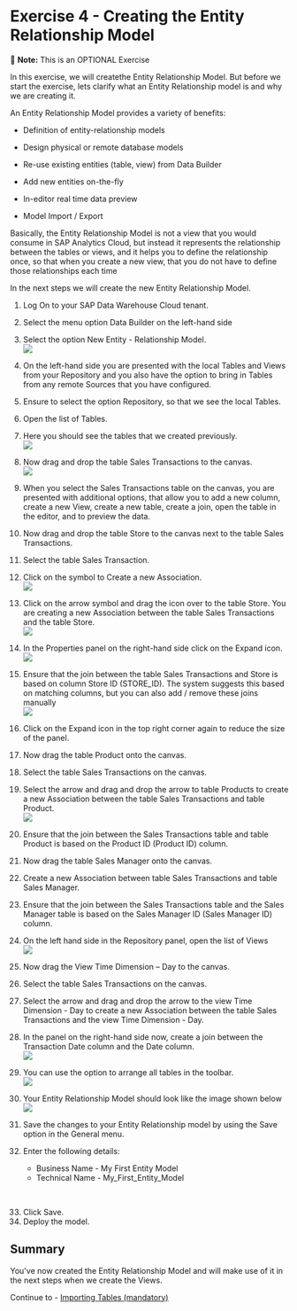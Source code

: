 # Exercise 4 - Creating the Entity Relationship Model

:memo: **Note:** This is an OPTIONAL Exercise

In this exercise, we will createthe Entity Relationship Model. But before we start the exercise, lets clarify what an Entity Relationship model is
and why we are creating it.

An Entity Relationship Model provides a variety of benefits:
- Definition of entity-relationship models<p>
- Design physical or remote database models<p>
- Re-use existing entities (table, view) from Data Builder<p>
- Add new entities on-the-fly<p>
- In-editor real time data preview<p>
- Model Import / Export<p>

Basically, the Entity Relationship Model is not a view that you would consume in SAP Analytics Cloud, but
instead it represents the relationship between the tables or views, and it helps you to define the relationship
once, so that when you create a new view, that you do not have to define those relationships each time

In the next steps we will create the new Entity Relationship Model.

1. Log On to your SAP Data Warehouse Cloud tenant.
2. Select the menu option Data Builder on the left-hand side
3. Select the option New Entity - Relationship Model.
<br>![](images/00_00_0041.png) 

4. On the left-hand side you are presented with the local Tables and Views from your Repository and you also
have the option to bring in Tables from any remote Sources that you have configured.
5. Ensure to select the option Repository, so that we see the local Tables.
6. Open the list of Tables.
7. Here you should see the tables that we created previously.
<br>![](images/00_00_0042.png)   
  
8. Now drag and drop the table Sales Transactions to the canvas.
<br>![](images/00_00_0043.png) 

9. When you select the Sales Transactions table on the canvas, you are presented with additional options, that
allow you to add a new column, create a new View, create a new table, create a join, open the table in the
editor, and to preview the data.
10. Now drag and drop the table Store to the canvas next to the table Sales Transactions.
11. Select the table Sales Transaction.
12. Click on the symbol to Create a new Association.
<br>![](images/00_00_0044.png)

13. Click on the arrow symbol and drag the icon over to the table Store. You are creating a new Association
between the table Sales Transactions and the table Store.
<br>![](images/00_00_0045.png) 

14. In the Properties panel on the right-hand side click on the Expand icon.
<br>![](images/00_00_0046.png) 

15. Ensure that the join between the table Sales Transactions and Store is based on column Store ID
(STORE_ID). The system suggests this based on matching columns, but you can also add / remove these
joins manually
<br>![](images/00_00_0047.png) 

16. Click on the Expand icon in the top right corner again to reduce the size of the panel.
17. Now drag the table Product onto the canvas.
18. Select the table Sales Transactions on the canvas.
19. Select the arrow and drag and drop the arrow to table Products to create a new Association between the table Sales Transactions and table Product.
<br>![](images/00_00_0048.png) 

20. Ensure that the join between the Sales Transactions table and table Product is based on the Product ID (Product ID) column.
21. Now drag the table Sales Manager onto the canvas.
22. Create a new Association between table Sales Transactions and table Sales Manager.
23. Ensure that the join between the Sales Transactions table and the Sales Manager table is based on the Sales Manager ID (Sales Manager ID) column.
24. On the left hand side in the Repository panel, open the list of Views
<br>![](images/00_00_0049.png) 

25. Now drag the View Time Dimension – Day to the canvas.
26. Select the table Sales Transactions on the canvas.
27. Select the arrow and drag and drop the arrow to the view Time Dimension - Day to create a new Association between the table Sales Transactions and the view Time Dimension - Day.
28. In the panel on the right-hand side now, create a join between the Transaction Date column and the Date column.
<br>![](images/00_00_0410.png) 

29. You can use the option to arrange all tables in the toolbar.
<br>![](images/00_00_0411.png) 

30. Your Entity Relationship Model should look like the image shown below
<br>![](images/00_00_0412.png) 

31. Save the changes to your Entity Relationship model by using the Save option in the General menu.
32. Enter the following details:<br><ul><li>Business Name - My First Entity Model</li><li>Technical Name - My_First_Entity_Model<br>
<br>

33. Click Save.
34. Deploy the model.


## Summary

You've now created the Entity Relationship Model and will make use of it in the next steps when we create the Views.

Continue to - [Importing Tables (mandatory)](../ex05/README.md)
